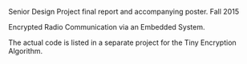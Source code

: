 Senior Design Project final report and accompanying poster.
Fall 2015

Encrypted Radio Communication via an Embedded System.


The actual code is listed in a separate project for the Tiny Encryption Algorithm.
